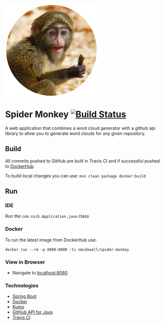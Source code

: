 
<img align="center" src="src/main/resources/static/monkey.png" />

# Spider Monkey  [![Build Status](https://travis-ci.org/nickmcdowall/spider-monkey.svg?branch=master)](https://travis-ci.org/nickmcdowall/spider-monkey)

A web application that combines a word cloud generator with a github api library
to allow you to generate word clouds for any given repository.


## Build
All commits pushed to GitHub are built in Travis CI and if successful pushed to [DockerHub](https://hub.docker.com/).

To build local changes you can use:
```mvn clean package docker:build```

## Run

### IDE
Run the ```com.nick.Application.java``` class

### Docker
To run the latest image from DockerHub use:
```
docker run --rm -p 8080:8080 -ti nmcdowall/spider-monkey
```

### View in Browser
* Navigate to [localhost:8080](http:localhost:8080)

### Technologies
- [Spring Boot](https://projects.spring.io/spring-boot/)
- [Docker](https://www.docker.com/)
- [Kumo](https://github.com/kennycason/kumo)
- [GitHub API for Java](http://github-api.kohsuke.org/)
- [Travis CI](https://travis-ci.org/)





